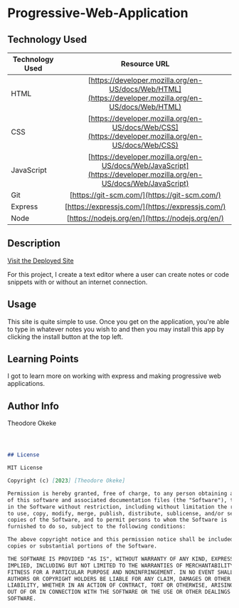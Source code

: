 # Progressive-Web-Application

## Technology Used 

| Technology Used         | Resource URL           | 
| ------------- |:-------------:| 
| HTML    | [https://developer.mozilla.org/en-US/docs/Web/HTML](https://developer.mozilla.org/en-US/docs/Web/HTML) 
| CSS     | [https://developer.mozilla.org/en-US/docs/Web/CSS](https://developer.mozilla.org/en-US/docs/Web/CSS)
| JavaScript | [https://developer.mozilla.org/en-US/docs/Web/JavaScript](https://developer.mozilla.org/en-US/docs/Web/JavaScript)
| Git | [https://git-scm.com/](https://git-scm.com/) 
| Express | [https://expressjs.com/](https://expressjs.com/)
| Node | [https://nodejs.org/en/](https://nodejs.org/en/)
## Description 

[Visit the Deployed Site](https://progressive-app-1c97267a0d9c.herokuapp.com/)

For this project, I create a text editor where a user can create notes or code snippets with or without an internet connection.


## Usage 
This site is quite simple to use. Once you get on the application, you're able to type in whatever notes you wish to and then you may install this app by clicking the install button at the top left.


## Learning Points 
I got to learn more on working with express and making progressive web applications.

## Author Info
Theodore Okeke

```md



## License

MIT License

Copyright (c) [2023] [Theodore Okeke]

Permission is hereby granted, free of charge, to any person obtaining a copy
of this software and associated documentation files (the "Software"), to deal
in the Software without restriction, including without limitation the rights
to use, copy, modify, merge, publish, distribute, sublicense, and/or sell
copies of the Software, and to permit persons to whom the Software is
furnished to do so, subject to the following conditions:

The above copyright notice and this permission notice shall be included in all
copies or substantial portions of the Software.

THE SOFTWARE IS PROVIDED "AS IS", WITHOUT WARRANTY OF ANY KIND, EXPRESS OR
IMPLIED, INCLUDING BUT NOT LIMITED TO THE WARRANTIES OF MERCHANTABILITY,
FITNESS FOR A PARTICULAR PURPOSE AND NONINFRINGEMENT. IN NO EVENT SHALL THE
AUTHORS OR COPYRIGHT HOLDERS BE LIABLE FOR ANY CLAIM, DAMAGES OR OTHER
LIABILITY, WHETHER IN AN ACTION OF CONTRACT, TORT OR OTHERWISE, ARISING FROM,
OUT OF OR IN CONNECTION WITH THE SOFTWARE OR THE USE OR OTHER DEALINGS IN THE
SOFTWARE.